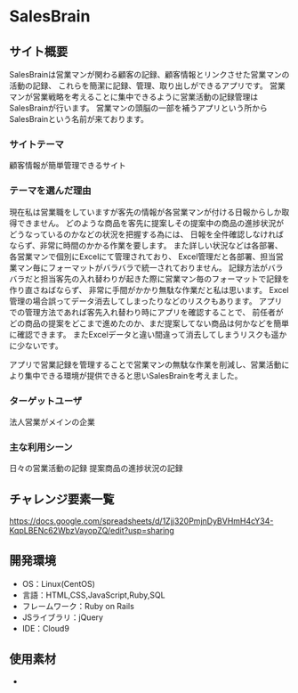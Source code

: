 # SalesBrain

## サイト概要
SalesBrainは営業マンが関わる顧客の記録、顧客情報とリンクさせた営業マンの活動の記録、
これらを簡潔に記録、管理、取り出しができるアプリです。
営業マンが営業戦略を考えることに集中できるように営業活動の記録管理はSalesBrainが行います。
営業マンの頭脳の一部を補うアプリという所からSalesBrainという名前が来ております。

### サイトテーマ
顧客情報が簡単管理できるサイト

### テーマを選んだ理由
現在私は営業職をしていますが客先の情報が各営業マンが付ける日報からしか取得できません。
どのような商品を客先に提案しその提案中の商品の進捗状況がどうなっているのかなどの状況を把握する為には、
日報を全件確認しなければならず、非常に時間のかかる作業を要します。
また詳しい状況などは各部署、各営業マンで個別にExcelにて管理されており、
Excel管理だと各部署、担当営業マン毎にフォーマットがバラバラで統一されておりません。
記録方法がバラバラだと担当客先の入れ替わりが起きた際に営業マン毎のフォーマットで記録を作り直さねばならず、
非常に手間がかかり無駄な作業だと私は思います。
Excel管理の場合誤ってデータ消去してしまったりなどのリスクもあります。
アプリでの管理方法であれば客先入れ替わり時にアプリを確認することで、
前任者がどの商品の提案をどこまで進めたのか、まだ提案してない商品は何かなどを簡単に確認できます。
またExcelデータと違い間違って消去してしまうリスクも遥かに少ないです。

アプリで営業記録を管理することで営業マンの無駄な作業を削減し、営業活動により集中できる環境が提供できると思いSalesBrainを考えました。

### ターゲットユーザ
法人営業がメインの企業

### 主な利用シーン
日々の営業活動の記録
提案商品の進捗状況の記録


## チャレンジ要素一覧
<https://docs.google.com/spreadsheets/d/1Zjj320PmjnDyBVHmH4cY34-KqpLBENc62WbzVayopZQ/edit?usp=sharing>

## 開発環境
- OS：Linux(CentOS)
- 言語：HTML,CSS,JavaScript,Ruby,SQL
- フレームワーク：Ruby on Rails
- JSライブラリ：jQuery
- IDE：Cloud9

## 使用素材
- 